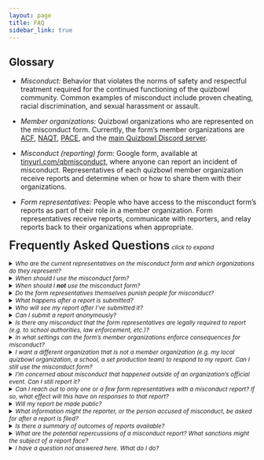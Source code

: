 ```yaml
---
layout: page
title: FAQ
sidebar_link: true
---
```

## Glossary
- *Misconduct:* Behavior that violates the norms of safety and respectful treatment required for the continued functioning of the quizbowl community. Common examples of misconduct include proven cheating, racial discrimination, and sexual harassment or assault.

- *Member organizations:* 
Quizbowl organizations who are represented on the misconduct form. Currently, the form’s member organizations are [ACF](https://acf-quizbowl.com), [NAQT](https://naqt.com), [PACE](https://pace-nsc.org), and the [main Quizbowl Discord server](https://discord.gg/quizbowl). 

- *Misconduct (reporting) form:* Google form, available at [tinyurl.com/qbmisconduct](https://tinyurl.com/qbmisconduct), where anyone can report an incident of misconduct. Representatives of each quizbowl member organization receive reports and determine when or how to share them with their organizations.

- *Form representatives:* People who have access to the misconduct form’s reports as part of their role in a member organization. Form representatives receive reports, communicate with reporters, and relay reports back to their organizations when appropriate.

<span style='
  color: $heading-color;
  font-weight: 600;
  line-height: 1.25;
  margin-bottom: $heading-spacing;
  text-rendering: optimizeLegibility;
  font-size: 1.5rem;
  margin-top: 1rem;'>Frequently Asked Questions</span> <i style='font-size: .75rem;'>click to expand<i>

<details>
<summary>
Who are the current representatives on the misconduct form and which organizations do they represent? 
</summary>
<p>
The current form representatives are Matthew Bollinger and Olivia Murton ([ACF](https://acf-quizbowl.com)), Emily Pike and Joel Gluskin ([NAQT](https://naqt.com)), Bernadette Spencer and Ryan Rosenberg ([PACE](https://pace-nsc.org)), and Kevin Wang ([main Quizbowl Discord server](https://discord.gg/quizbowl)).
</p>
</details>

<details>
<summary>
When should I use the misconduct form?
</summary>
You should submit a report using the form whenever you have concerns about inappropriate behavior from someone involved in quizbowl and any of the following are true:
<br>
<ul>
<li>You want the form’s member organizations (ACF, NAQT, PACE, or the main Quizbowl Discord) to be aware of what happened</li>
<li>You want any or all of the form’s member organizations to begin disciplinary processes</li>
<li>You want your report to be passed on to another organization (e.g. a state or local quizbowl organization, a school, or some other group) that is not represented on the form</li>
<li>You aren’t sure what you want to have happen, or you want advice on what to do</li>
</ul>
</details>

<details>
<summary id = 'not-use-form'> When should I <b>not</b> use the misconduct form?
</summary>

You should <b>not</b> use the misconduct form in cases when:

- You need immediate assistance. 
    - If this is an emergency, please call 911. If you are in crisis, the Crisis Call Center Hotline is 800-273-8255, and you can use the Crisis Text Line by texting HOME to 741741 in the US. The National Sexual Assault Hotline is 800-656-4673 (HOPE), and online chat resources are available at [https://hotline.rainn.org/online/](https://hotline.rainn.org/online/).
    - If you are at a tournament and need immediate assistance, please speak to the tournament director, misconduct contact person at the tournament (if there is one), or a trusted staffer. Addressing misconduct at a tournament is the tournament director’s responsibility. Of course, you may also file a misconduct report if you would like quizbowl organizations to be aware of your issue.
- You have game play issues at a tournament, including a protest, problem with a tournament schedule, or suspected cheating. These issues are the responsibility of the tournament director. We do welcome substantiated reports of cheating.

</details>


<details>
<summary> Do the form representatives themselves punish people for misconduct?
</summary>

No. The ability to sanction the subjects of misconduct reports lies solely with each member organization. Form representatives are often in leadership positions in their organizations and may, in those capacities, participate in the internal discussions that determine responses to reports. However, the form representatives, as a group, do not decide, issue, or deliberate on punishments that a member organization could issue. The main function of the misconduct form is to determine which organization(s) should know about a report, and to make sure that information gets to the right places.
</details>

<details>
<summary> What happens after a report is submitted?
</summary>

The form representatives all receive an email as soon as a misconduct report is filed. The representatives discuss the report to plan how to respond to the reporter and decide which organizations should receive the report. Representatives may also follow up with one another about what, if any, consequences their own organizations have chosen to pursue. The misconduct form representatives do not, on their own, choose or enforce punishments for misconduct.
</details>

<details>
<summary> Who will see my report after I’ve submitted it?
</summary>

All current and future form representatives will have access to submitted reports. A report may also be shared with people in the member organizations who are responsible for adjudicating misconduct reports. Reporters will be asked for permission before the report is shared with anyone else. If the reporter gives permission, the person or people accused of misconduct will also be notified, although they will not see the content of the report itself. 
<br><br>
Please refer to each organization’s misconduct policy, or ask them about it, if you have questions about their internal processes. 
</details>

<details>
<summary> Can I submit a report anonymously?
</summary>

We cannot accept anonymous reports. However, we take the anonymity of reporters outside of the form representatives very seriously, and will only reveal the identity of a reporter with their explicit permission.
</details>

<details>
<summary> Is there any misconduct that the form representatives are legally required to report (e.g. to school authorities, law enforcement, etc.)?
</summary>

No. Unless someone is in serious, immediate danger, we will never share information from a report with anyone without your consent. Depending on the behavior you report, we may encourage you to inform specific authorities, but neither form representatives nor the member organizations will not do so without your permission.
<br><br>
The misconduct form is best placed to respond to misconduct within the quizbowl community. If you would like help reaching out to other authorities, please consider contacting the resources linked in <a href='#not-use-form'>“When should I not use the misconduct form?”</a>
</details>

<details>
<summary> In what settings can the form’s member organizations enforce consequences for misconduct?
</summary>

The form’s member organizations make decisions for their events only. The member organizations have no official authority over events that are run by other groups. For example, an organization might choose to bar someone from staffing its own national tournaments, but cannot bar that person from staffing local tournaments that it does not organize. The member organizations also do not have control over school clubs, unofficial social gatherings, or online social spaces other than the ones they directly control. Examples of online spaces where member organizations do have jurisdiction include the hsquizbowl.org forums, which PACE governs, and the main quizbowl Discord server, which the Discord representative manages. 
</details>

<details>
<summary> I want a different organization that is not a member organization (e.g. my local quizbowl organization, a school, a set production team) to respond to my report. Can I still use the misconduct form?
</summary>

Yes. Reporters can ask that information be shared with other organizations, and we have honored those requests in the past. We can also help you reach out to other organizations directly if you prefer.
</details>

<details>
<summary> I’m concerned about misconduct that happened outside of an organization’s official event. Can I still report it?
</summary>

Yes. Organizations can choose to impose consequences for misconduct regardless of where the misconduct occurs. However, consequences will still be limited to the organization’s own jurisdiction. 
</details>

<details>
<summary> Can I reach out to only one or a few form representatives with a misconduct report? If so, what effect will this have on responses to that report?
</summary>

To date, the misconduct form representatives have only considered reports filed through the form. You are welcome to reach out to individual representatives if you have questions about how to use the form, or if you would like guidance on whether an incident should be reported. The representatives can be contacted at the email addresses listed on [tinyurl.com/qbmisconduct](https://tinyurl.com/qbmisconduct). 
<br><br>
In rare circumstances, you may prefer to formally make your report to only a subset of the form’s representatives, without going through the actual form. You may want to take this route if:

- You only want one of the form’s member organizations to respond to your report, or
- You want to make a report about one of the representatives

In these cases, please reach out individually to a form representative for guidance.
</details>

<details>
<summary> Will my report be made public?
</summary>

The form representatives will never make a report public without the permission of the victims of the misconduct. Occasionally, if the representatives believe that stakeholders outside of the member organizations should be aware of an instance of misconduct, they may reach out to ask for permission to inform the community at large. If the reporter does not want any information to be shared, however, the representatives will take no further action to publicize the report.
</details>

<details>
<summary> What information might the reporter, or the person accused of misconduct, be asked for after a report is filed?
</summary>

Both parties are likely to be contacted as part of the member organizations’ disciplinary processes. When filling out the form, reporters are asked for permission to be contacted by member organizations. If the reporter agrees, they will be consulted if a member organization needs more information about their report.
<br><br>
In general, the member organizations’ disciplinary processes require them to reach out to the accused to obtain their side of the story before sanctions are levied. Reporters may request that the accused not be contacted; however, in that case, disciplinary action generally cannot proceed.
</details>

<details>
<summary> Is there a summary of outcomes of reports available?
</summary>

Yes, you can view summary statistics about reports on the [Report Summary](/summary) page. These statistics are updated periodically. The aggregate statistics will never include any personal or identifying information about reports.
</details>

<details>
<summary> What are the potential repercussions of a misconduct report? What sanctions might the subject of a report face?
</summary>

The potential outcomes of a misconduct report vary from organization to organization based on their different misconduct processes, and on the seriousness of the conduct being reported.
</details>

<details>
<summary> I have a question not answered here. What do I do?
</summary>

We welcome questions and feedback! Please email [quizbowlmisconduct@gmail.com](mailto:quizbowlmisconduct@gmail.com). All current form representatives have access to this email address.
</details>